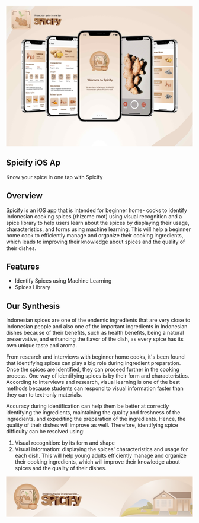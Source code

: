<p align="center">
  <img src="/spicifyiosapp.jpg">
</p>

## Spicify iOS Ap
Know your spice in one tap with Spicify

## Overview
Spicify is an iOS app that is intended for beginner home- cooks to identify Indonesian cooking spices (rhizome root) using visual recognition and a spice library to help users learn about the spices by displaying their usage, characteristics, and forms using machine learning. This will help a beginner home cook to efficiently manage and organize their cooking ingredients, which leads to improving their knowledge about spices and the quality of their dishes. 

## Features
- Identify Spices using Machine Learning
- Spices Library

## Our Synthesis
Indonesian spices are one of the endemic ingredients that are very close to Indonesian people and also one of the important ingredients in Indonesian dishes because of their benefits, such as health benefits, being a natural preservative, and enhancing the flavor of the dish, as every spice has its own unique taste and aroma.

From research and interviews with beginner home cooks, it's been found that identifying spices can play a big role during ingredient preparation. Once the spices are identified, they can proceed further in the cooking process. One way of identifying spices is by their form and characteristics. According to interviews and research, visual learning is one of the best methods because students can respond to visual information faster than they can to text-only materials.

Accuracy during identification can help them be better at correctly identifying the ingredients, maintaining the quality and freshness of the ingredients, and expediting the preparation of the ingredients. Hence, the quality of their dishes will improve as well.
Therefore, identifying spice difficulty can be resolved using:

1. Visual recognition: by its form and shape
2. Visual information: displaying the spices' characteristics and usage for each dish. This will help young adults efficiently manage and organize their cooking ingredients, which will improve their knowledge about spices and the quality of their dishes.

<p align="center">
  <img src="/spicifyfooter.jpg">
</p>
